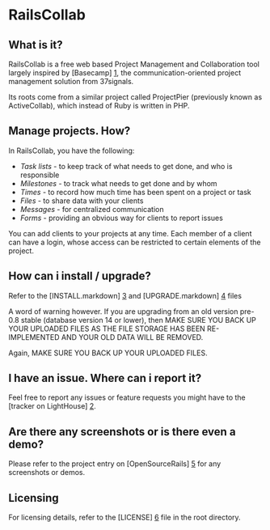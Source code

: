 # RailsCollab
## What is it?

RailsCollab is a free web based Project Management and Collaboration tool largely inspired by [Basecamp] [1], 
the communication-oriented project management solution from 37signals. 

Its roots come from a similar project called ProjectPier (previously known as ActiveCollab), 
which instead of Ruby is written in PHP.

## Manage projects. How?

In RailsCollab, you have the following:

* *Task lists* - to keep track of what needs to get done, and who is responsible
* *Milestones* - to track what needs to get done and by whom
* *Times* - to record how much time has been spent on a project or task
* *Files* - to share data with your clients
* *Messages* - for centralized communication
* *Forms* - providing an obvious way for clients to report issues

You can add clients to your projects at any time. Each member of a client can have a login, 
whose access can be restricted to certain elements of the project.

## How can i install / upgrade?

Refer to the [INSTALL.markdown] [3] and [UPGRADE.markdown] [4] files

A word of warning however. If you are upgrading from an old version pre-0.8 stable 
(database version 14 or lower), then MAKE SURE YOU BACK UP YOUR UPLOADED FILES AS 
THE FILE STORAGE HAS BEEN RE-IMPLEMENTED AND YOUR OLD DATA WILL BE REMOVED. 

Again, MAKE SURE YOU BACK UP YOUR UPLOADED FILES. 

## I have an issue. Where can i report it?

Feel free to report any issues or feature requests you might have to the [tracker on LightHouse] [2].

## Are there any screenshots or is there even a demo?

Please refer to the project entry on [OpenSourceRails] [5] for any screenshots or demos.

## Licensing

For licensing details, refer to the [LICENSE] [6] file in the root directory.

[1]: http://www.basecamphq.com
[2]: http://jamesu.lighthouseapp.com/projects/15349-railscollab/overview
[3]: INSTALL.markdown
[4]: UPGRADE.markdown
[5]: http://www.opensourcerails.com/projects/111-RailsCollab
[6]: LICENSE
